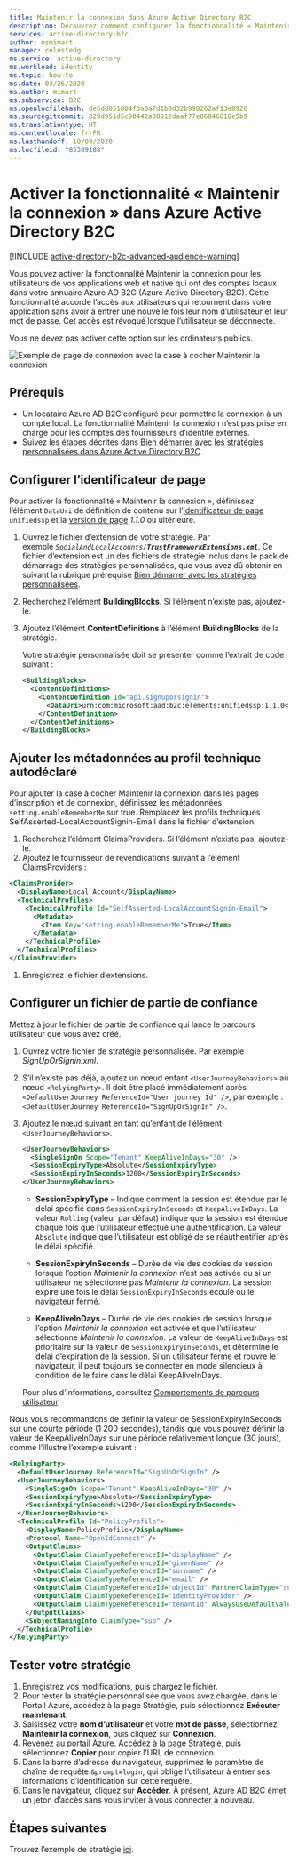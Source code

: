 ```yaml
---
title: Maintenir la connexion dans Azure Active Directory B2C
description: Découvrez comment configurer la fonctionnalité « Maintenir la connexion » dans Azure Active Directory B2C.
services: active-directory-b2c
author: msmimart
manager: celestedg
ms.service: active-directory
ms.workload: identity
ms.topic: how-to
ms.date: 03/26/2020
ms.author: mimart
ms.subservice: B2C
ms.openlocfilehash: de5dd051804f3a0a7d1b0d32b998262af13e8926
ms.sourcegitcommit: 829d951d5c90442a38012daaf77e86046018e5b9
ms.translationtype: HT
ms.contentlocale: fr-FR
ms.lasthandoff: 10/09/2020
ms.locfileid: "85389188"
---
```

# <a name="enable-keep-me-signed-in-kmsi-in-azure-active-directory-b2c"></a>Activer la fonctionnalité « Maintenir la connexion » dans Azure Active Directory B2C

[!INCLUDE [active-directory-b2c-advanced-audience-warning](../../includes/active-directory-b2c-advanced-audience-warning.md)]

Vous pouvez activer la fonctionnalité Maintenir la connexion pour les utilisateurs de vos applications web et native qui ont des comptes locaux dans votre annuaire Azure AD B2C (Azure Active Directory B2C). Cette fonctionnalité accorde l’accès aux utilisateurs qui retournent dans votre application sans avoir à entrer une nouvelle fois leur nom d’utilisateur et leur mot de passe. Cet accès est révoqué lorsque l’utilisateur se déconnecte.

Vous ne devez pas activer cette option sur les ordinateurs publics.

![Exemple de page de connexion avec la case à cocher Maintenir la connexion](./media/custom-policy-keep-me-signed-in/kmsi.PNG)

## <a name="prerequisites"></a>Prérequis

- Un locataire Azure AD B2C configuré pour permettre la connexion à un compte local. La fonctionnalité Maintenir la connexion n’est pas prise en charge pour les comptes des fournisseurs d’identité externes.
- Suivez les étapes décrites dans [Bien démarrer avec les stratégies personnalisées dans Azure Active Directory B2C](custom-policy-get-started.md).

## <a name="configure-the-page-identifier"></a>Configurer l’identificateur de page

Pour activer la fonctionnalité « Maintenir la connexion », définissez l’élément `DataUri` de définition de contenu sur l’[identificateur de page](contentdefinitions.md#datauri) `unifiedssp` et la [version de page](page-layout.md) *1.1.0* ou ultérieure.

1. Ouvrez le fichier d’extension de votre stratégie. Par exemple <em>`SocialAndLocalAccounts/`**`TrustFrameworkExtensions.xml`**</em>. Ce fichier d’extension est un des fichiers de stratégie inclus dans le pack de démarrage des stratégies personnalisées, que vous avez dû obtenir en suivant la rubrique prérequise [Bien démarrer avec les stratégies personnalisées](custom-policy-get-started.md).
1. Recherchez l’élément **BuildingBlocks**. Si l’élément n’existe pas, ajoutez-le.
1. Ajoutez l’élément **ContentDefinitions** à l’élément **BuildingBlocks** de la stratégie.

    Votre stratégie personnalisée doit se présenter comme l’extrait de code suivant :

    ```xml
    <BuildingBlocks>
      <ContentDefinitions>
        <ContentDefinition Id="api.signuporsignin">
          <DataUri>urn:com:microsoft:aad:b2c:elements:unifiedssp:1.1.0</DataUri>
        </ContentDefinition>
      </ContentDefinitions>
    </BuildingBlocks>
    ```

## <a name="add-the-metadata-to-the-self-asserted-technical-profile"></a>Ajouter les métadonnées au profil technique autodéclaré

Pour ajouter la case à cocher Maintenir la connexion dans les pages d’inscription et de connexion, définissez les métadonnées `setting.enableRememberMe` sur true. Remplacez les profils techniques SelfAsserted-LocalAccountSignin-Email dans le fichier d’extension.

1. Recherchez l’élément ClaimsProviders. Si l’élément n’existe pas, ajoutez-le.
1. Ajoutez le fournisseur de revendications suivant à l’élément ClaimsProviders :

```xml
<ClaimsProvider>
  <DisplayName>Local Account</DisplayName>
  <TechnicalProfiles>
    <TechnicalProfile Id="SelfAsserted-LocalAccountSignin-Email">
      <Metadata>
        <Item Key="setting.enableRememberMe">True</Item>
      </Metadata>
    </TechnicalProfile>
  </TechnicalProfiles>
</ClaimsProvider>
```

1. Enregistrez le fichier d’extensions.

## <a name="configure-a-relying-party-file"></a>Configurer un fichier de partie de confiance

Mettez à jour le fichier de partie de confiance qui lance le parcours utilisateur que vous avez créé.

1. Ouvrez votre fichier de stratégie personnalisée. Par exemple *SignUpOrSignin.xml*.
1. S’il n’existe pas déjà, ajoutez un nœud enfant `<UserJourneyBehaviors>` au nœud `<RelyingParty>`. Il doit être placé immédiatement après `<DefaultUserJourney ReferenceId="User journey Id" />`, par exemple : `<DefaultUserJourney ReferenceId="SignUpOrSignIn" />`.
1. Ajoutez le nœud suivant en tant qu’enfant de l’élément `<UserJourneyBehaviors>`.

    ```xml
    <UserJourneyBehaviors>
      <SingleSignOn Scope="Tenant" KeepAliveInDays="30" />
      <SessionExpiryType>Absolute</SessionExpiryType>
      <SessionExpiryInSeconds>1200</SessionExpiryInSeconds>
    </UserJourneyBehaviors>
    ```

    - **SessionExpiryType** – Indique comment la session est étendue par le délai spécifié dans `SessionExpiryInSeconds` et `KeepAliveInDays`. La valeur `Rolling` (valeur par défaut) indique que la session est étendue chaque fois que l’utilisateur effectue une authentification. La valeur `Absolute` indique que l’utilisateur est obligé de se réauthentifier après le délai spécifié.

    - **SessionExpiryInSeconds** – Durée de vie des cookies de session lorsque l’option *Maintenir la connexion* n’est pas activée ou si un utilisateur ne sélectionne pas *Maintenir la connexion*. La session expire une fois le délai `SessionExpiryInSeconds` écoulé ou le navigateur fermé.

    - **KeepAliveInDays** – Durée de vie des cookies de session lorsque l’option *Maintenir la connexion* est activée et que l’utilisateur sélectionne *Maintenir la connexion*.  La valeur de `KeepAliveInDays` est prioritaire sur la valeur de `SessionExpiryInSeconds`, et détermine le délai d’expiration de la session. Si un utilisateur ferme et rouvre le navigateur, il peut toujours se connecter en mode silencieux à condition de le faire dans le délai KeepAliveInDays.

    Pour plus d’informations, consultez [Comportements de parcours utilisateur](relyingparty.md#userjourneybehaviors).

Nous vous recommandons de définir la valeur de SessionExpiryInSeconds sur une courte période (1 200 secondes), tandis que vous pouvez définir la valeur de KeepAliveInDays sur une période relativement longue (30 jours), comme l’illustre l’exemple suivant :

```xml
<RelyingParty>
  <DefaultUserJourney ReferenceId="SignUpOrSignIn" />
  <UserJourneyBehaviors>
    <SingleSignOn Scope="Tenant" KeepAliveInDays="30" />
    <SessionExpiryType>Absolute</SessionExpiryType>
    <SessionExpiryInSeconds>1200</SessionExpiryInSeconds>
  </UserJourneyBehaviors>
  <TechnicalProfile Id="PolicyProfile">
    <DisplayName>PolicyProfile</DisplayName>
    <Protocol Name="OpenIdConnect" />
    <OutputClaims>
      <OutputClaim ClaimTypeReferenceId="displayName" />
      <OutputClaim ClaimTypeReferenceId="givenName" />
      <OutputClaim ClaimTypeReferenceId="surname" />
      <OutputClaim ClaimTypeReferenceId="email" />
      <OutputClaim ClaimTypeReferenceId="objectId" PartnerClaimType="sub"/>
      <OutputClaim ClaimTypeReferenceId="identityProvider" />
      <OutputClaim ClaimTypeReferenceId="tenantId" AlwaysUseDefaultValue="true" DefaultValue="{Policy:TenantObjectId}" />
    </OutputClaims>
    <SubjectNamingInfo ClaimType="sub" />
  </TechnicalProfile>
</RelyingParty>
```

## <a name="test-your-policy"></a>Tester votre stratégie

1. Enregistrez vos modifications, puis chargez le fichier.
1. Pour tester la stratégie personnalisée que vous avez chargée, dans le Portail Azure, accédez à la page Stratégie, puis sélectionnez **Exécuter maintenant**.
1. Saisissez votre **nom d’utilisateur** et votre **mot de passe**, sélectionnez **Maintenir la connexion**, puis cliquez sur **Connexion**.
1. Revenez au portail Azure. Accédez à la page Stratégie, puis sélectionnez **Copier** pour copier l’URL de connexion.
1. Dans la barre d’adresse du navigateur, supprimez le paramètre de chaîne de requête `&prompt=login`, qui oblige l’utilisateur à entrer ses informations d’identification sur cette requête.
1. Dans le navigateur, cliquez sur **Accéder**. À présent, Azure AD B2C émet un jeton d’accès sans vous inviter à vous connecter à nouveau. 

## <a name="next-steps"></a>Étapes suivantes

Trouvez l’exemple de stratégie [ici](https://github.com/Azure-Samples/active-directory-b2c-custom-policy-starterpack/tree/master/scenarios/keep%20me%20signed%20in).
